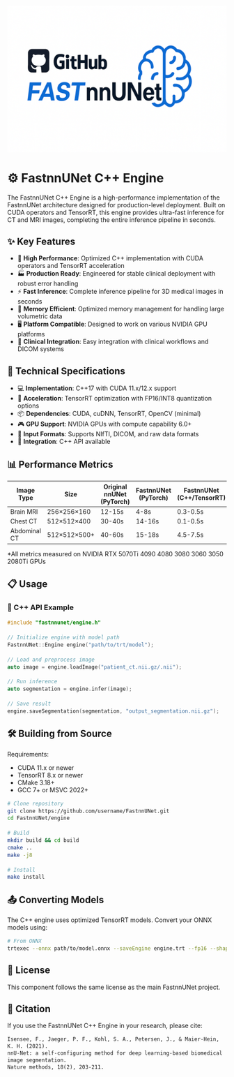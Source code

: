 <div align="center">
  <img src="../public/fastnnunet-logo.png" alt="FastnnUNet Logo" width="600">
</div>

# ⚙️ FastnnUNet C++ Engine

The FastnnUNet C++ Engine is a high-performance implementation of the FastnnUNet architecture designed for production-level deployment. Built on CUDA operators and TensorRT, this engine provides ultra-fast inference for CT and MRI images, completing the entire inference pipeline in seconds.

## ✨ Key Features

- 🚀 **High Performance**: Optimized C++ implementation with CUDA operators and TensorRT acceleration
- 🏭 **Production Ready**: Engineered for stable clinical deployment with robust error handling
- ⚡ **Fast Inference**: Complete inference pipeline for 3D medical images in seconds
- 💾 **Memory Efficient**: Optimized memory management for handling large volumetric data
- 🖥️ **Platform Compatible**: Designed to work on various NVIDIA GPU platforms
- 🏥 **Clinical Integration**: Easy integration with clinical workflows and DICOM systems

## 🔧 Technical Specifications

- 💻 **Implementation**: C++17 with CUDA 11.x/12.x support
- 🚄 **Acceleration**: TensorRT optimization with FP16/INT8 quantization options
- 📦 **Dependencies**: CUDA, cuDNN, TensorRT, OpenCV (minimal)
- 🎮 **GPU Support**: NVIDIA GPUs with compute capability 6.0+
- 📄 **Input Formats**: Supports NIfTI, DICOM, and raw data formats
- 🔌 **Integration**: C++ API available

## 📊 Performance Metrics

| Image Type | Size | Original nnUNet (PyTorch) | FastnnUNet (PyTorch) | FastnnUNet (C++/TensorRT) |
|------------|------|--------------------------|---------------------|--------------------------|
| Brain MRI  | 256×256×160 | 12-15s | 4-8s | 0.3-0.5s |
| Chest CT   | 512×512×400 | 30-40s | 14-16s | 0.1-0.5s |
| Abdominal CT | 512×512×500+ | 40-60s | 15-18s | 4.5-7.5s |

*All metrics measured on NVIDIA RTX 5070Ti 4090 4080 3080 3060 3050 2080Ti GPUs

## 📋 Usage

### 💼 C++ API Example

```cpp
#include "fastnnunet/engine.h"

// Initialize engine with model path
FastnnUNet::Engine engine("path/to/trt/model");

// Load and preprocess image
auto image = engine.loadImage("patient_ct.nii.gz/.nii");

// Run inference
auto segmentation = engine.infer(image);

// Save result
engine.saveSegmentation(segmentation, "output_segmentation.nii.gz");
```

## 🛠️ Building from Source

Requirements:
- CUDA 11.x or newer
- TensorRT 8.x or newer
- CMake 3.18+
- GCC 7+ or MSVC 2022+

```bash
# Clone repository
git clone https://github.com/username/FastnnUNet.git
cd FastnnUNet/engine

# Build
mkdir build && cd build
cmake ..
make -j8

# Install
make install
```

## 📤 Converting Models

The C++ engine uses optimized TensorRT models. Convert your ONNX models using:

```bash
# From ONNX
trtexec --onnx path/to/model.onnx --saveEngine engine.trt --fp16 --shapes=input:batch_size x 1 x D x H x W(enable batch infer)
```

## 📜 License

This component follows the same license as the main FastnnUNet project.

## 📝 Citation

If you use the FastnnUNet C++ Engine in your research, please cite:

```
Isensee, F., Jaeger, P. F., Kohl, S. A., Petersen, J., & Maier-Hein, K. H. (2021). 
nnU-Net: a self-configuring method for deep learning-based biomedical image segmentation. 
Nature methods, 18(2), 203-211.
``` 